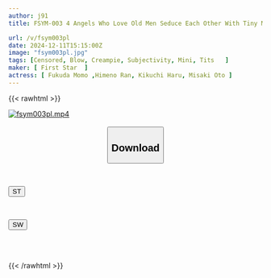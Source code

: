 ```yaml
---
author: j91
title: FSYM-003 4 Angels Who Love Old Men Seduce Each Other With Tiny Mouth Ejaculations! Creampie In Tight Pussies! 2 SEX, 4 Blowjobs, 2 Creampies, A Total Of 5 Shots!

url: /v/fsym003pl
date: 2024-12-11T15:15:00Z
image: "fsym003pl.jpg"
tags: [Censored, Blow, Creampie, Subjectivity, Mini, Tits	]
maker: [ First Star  ]
actress: [ Fukuda Momo ,Himeno Ran, Kikuchi Haru, Misaki Oto ]
---
```



{{< rawhtml >}}

<div class="video" data-videoid="Dj0YB1mOrbHkyYd">
    <a href="javascript:;">
        <img src="/v/fsym003pl/fsym003pl.jpg" width="WIDTH" height="HEIGHT" alt="fsym003pl.mp4" loading="lazy">
    </a>
</div>

<script type="text/javascript" src="https://j91.asia/asset/on-demand-st.js"></script>

<br>
  <link rel="stylesheet" href="https://j91.asia/asset/bs5.css">
  
  <center>
  <button class="btn btn-primary" type="button" data-bs-toggle="collapse" data-bs-target=".multi-collapse" aria-expanded="false" aria-controls="multiCollapseExample1 multiCollapseExample2"><h2>Download</h2></button></center>
</p>
<div class="row">
  <div class="col">
    <div class="collapse multi-collapse" id="multiCollapseExample1">
      <div class="card card-body">
	      	      <br>
<div class="buttons">  
<p><a href="/v/fsym003pl/st.html" target="_blank"><button class="btn-hover color-3"><i class="fa fa-download"></i> ST</button></a></p></div>
    </div>
  </div>
</div>
  <div class="col">
    <div class="collapse multi-collapse" id="multiCollapseExample2">
      <div class="card card-body">
	      <br>
<div class="buttons">
<p><a href="/v/fsym003pl/sw.html" target="_blank"><button class="btn-hover color-2"><i class="fa fa-download"></i> SW</button></a></p></div>
<br><br>
      </div>
    </div>
  </div>
</div>

{{< /rawhtml >}}
